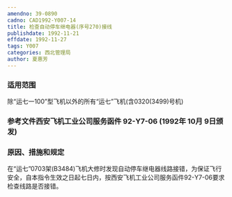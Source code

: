 ```yaml
---
amendno: 39-0890
cadno: CAD1992-Y007-14
title: 检查自动停车继电器(序号270)接线
publishdate: 1992-11-21
effdate: 1992-11-27
tags: Y007
categories: 西北管理局
author: 夏惠芳
---
```


### 适用范围 
除“运七一100”型飞机以外的所有“运七”飞机(含0320(3499)号机)

### 参考文件西安飞机工业公司服务函件 92-Y7-06 (1992年 10月 9日颁发) 

### 原因、措施和规定 
在“运七”0703架(B3484)飞机大修时发现自动停车继电器线路接错，为保证飞行安全，自本指令生效之日起七日内，按西安飞机工业公司服务函件92-Y7-06要求检查线路是否接错。
